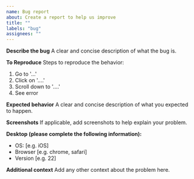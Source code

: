 ```yaml
---
name: Bug report
about: Create a report to help us improve
title: ""
labels: "bug"
assignees: ""
---
```


<!--
⚠️ IMPORTANT: All sections marked as required must be completed in English.
Issues that do not meet these requirements will be closed and may need to be resubmitted.
-->

**Describe the bug**
A clear and concise description of what the bug is.

**To Reproduce**
Steps to reproduce the behavior:

1. Go to '...'
2. Click on '....'
3. Scroll down to '....'
4. See error

**Expected behavior**
A clear and concise description of what you expected to happen.

**Screenshots**
If applicable, add screenshots to help explain your problem.

**Desktop (please complete the following information):**

- OS: [e.g. iOS]
- Browser [e.g. chrome, safari]
- Version [e.g. 22]

**Additional context**
Add any other context about the problem here.
